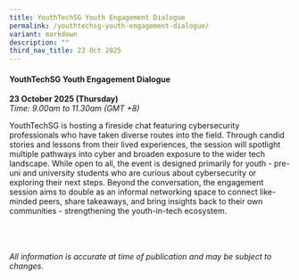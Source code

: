 ```yaml
---
title: YouthTechSG Youth Engagement Dialogue
permalink: /youthtechsg-youth-engagement-dialogue/
variant: markdown
description: ""
third_nav_title: 23 Oct 2025
---
```

#### **YouthTechSG Youth Engagement Dialogue**

**23 October 2025 (Thursday)**  
*Time: 9.00am to 11.30am (GMT +8)*

YouthTechSG is hosting a fireside chat featuring cybersecurity professionals who have taken diverse routes into the field. Through candid stories and lessons from their lived experiences, the session will spotlight multiple pathways into cyber and broaden exposure to the wider tech landscape. While open to all, the event is designed primarily for youth - pre-uni and university students who are curious about cybersecurity or exploring their next steps. Beyond the conversation, the engagement session aims to double as an informal networking space to connect like-minded peers, share takeaways, and bring insights back to their own communities - strengthening the youth-in-tech ecosystem.

<br><br><br>
*All information is accurate at time of publication and may be subject to changes.*